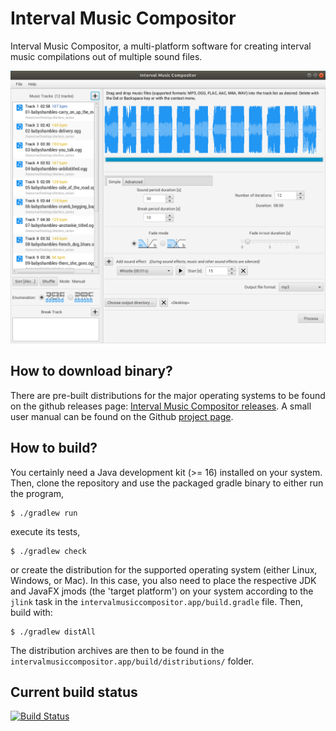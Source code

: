 Interval Music Compositor
=========================

Interval Music Compositor, a multi-platform software for creating interval music compilations out of multiple sound files.

![Interval Music Compositor screenshot](https://github.com/nwaldispuehl/interval-music-compositor/raw/master/intervalmusiccompositor.build/footage/imc_screenshot.png)



How to download binary?
-----------------------

There are pre-built distributions for the major operating systems to be found on the github releases page: [Interval Music Compositor releases](https://github.com/nwaldispuehl/interval-music-compositor/releases).
A small user manual can be found on the Github [project page](http://nwaldispuehl.github.io/interval-music-compositor/).


How to build?
-------------

You certainly need a Java development kit (>= 16) installed on your system. Then, clone the repository and use the packaged gradle binary to either run the program,

    $ ./gradlew run
  
execute its tests, 

    $ ./gradlew check
  
or create the distribution for the supported operating system (either Linux, Windows, or Mac). In this case, you also need to place the respective JDK and 
JavaFX jmods (the 'target platform') on your system according to the `jlink` task in the `intervalmusiccompositor.app/build.gradle` file. Then, build with:

    $ ./gradlew distAll
  
The distribution archives are then to be found in the `intervalmusiccompositor.app/build/distributions/` folder.


Current build status
--------------------
[![Build Status](https://travis-ci.org/nwaldispuehl/interval-music-compositor.png?branch=master)](https://travis-ci.org/nwaldispuehl/interval-music-compositor)
